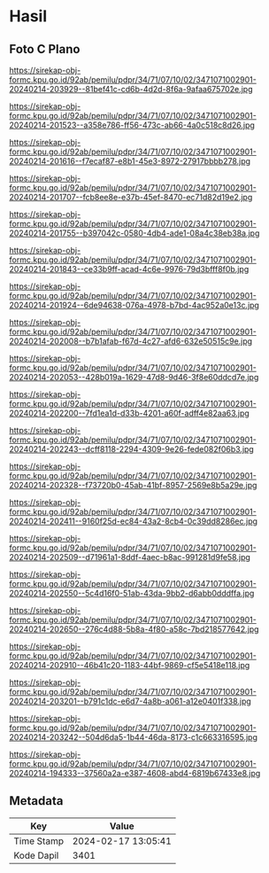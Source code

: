 # Hasil

## Foto C Plano

https://sirekap-obj-formc.kpu.go.id/92ab/pemilu/pdpr/34/71/07/10/02/3471071002901-20240214-203929--81bef41c-cd6b-4d2d-8f6a-9afaa675702e.jpg

https://sirekap-obj-formc.kpu.go.id/92ab/pemilu/pdpr/34/71/07/10/02/3471071002901-20240214-201523--a358e786-ff56-473c-ab66-4a0c518c8d26.jpg

https://sirekap-obj-formc.kpu.go.id/92ab/pemilu/pdpr/34/71/07/10/02/3471071002901-20240214-201616--f7ecaf87-e8b1-45e3-8972-27917bbbb278.jpg

https://sirekap-obj-formc.kpu.go.id/92ab/pemilu/pdpr/34/71/07/10/02/3471071002901-20240214-201707--fcb8ee8e-e37b-45ef-8470-ec71d82d19e2.jpg

https://sirekap-obj-formc.kpu.go.id/92ab/pemilu/pdpr/34/71/07/10/02/3471071002901-20240214-201755--b397042c-0580-4db4-ade1-08a4c38eb38a.jpg

https://sirekap-obj-formc.kpu.go.id/92ab/pemilu/pdpr/34/71/07/10/02/3471071002901-20240214-201843--ce33b9ff-acad-4c6e-9976-79d3bfff8f0b.jpg

https://sirekap-obj-formc.kpu.go.id/92ab/pemilu/pdpr/34/71/07/10/02/3471071002901-20240214-201924--6de94638-076a-4978-b7bd-4ac952a0e13c.jpg

https://sirekap-obj-formc.kpu.go.id/92ab/pemilu/pdpr/34/71/07/10/02/3471071002901-20240214-202008--b7b1afab-f67d-4c27-afd6-632e50515c9e.jpg

https://sirekap-obj-formc.kpu.go.id/92ab/pemilu/pdpr/34/71/07/10/02/3471071002901-20240214-202053--428b019a-1629-47d8-9d46-3f8e60ddcd7e.jpg

https://sirekap-obj-formc.kpu.go.id/92ab/pemilu/pdpr/34/71/07/10/02/3471071002901-20240214-202200--7fd1ea1d-d33b-4201-a60f-adff4e82aa63.jpg

https://sirekap-obj-formc.kpu.go.id/92ab/pemilu/pdpr/34/71/07/10/02/3471071002901-20240214-202243--dcff8118-2294-4309-9e26-fede082f06b3.jpg

https://sirekap-obj-formc.kpu.go.id/92ab/pemilu/pdpr/34/71/07/10/02/3471071002901-20240214-202328--f73720b0-45ab-41bf-8957-2569e8b5a29e.jpg

https://sirekap-obj-formc.kpu.go.id/92ab/pemilu/pdpr/34/71/07/10/02/3471071002901-20240214-202411--9160f25d-ec84-43a2-8cb4-0c39dd8286ec.jpg

https://sirekap-obj-formc.kpu.go.id/92ab/pemilu/pdpr/34/71/07/10/02/3471071002901-20240214-202509--d71961a1-8ddf-4aec-b8ac-991281d9fe58.jpg

https://sirekap-obj-formc.kpu.go.id/92ab/pemilu/pdpr/34/71/07/10/02/3471071002901-20240214-202550--5c4d16f0-51ab-43da-9bb2-d6abb0dddffa.jpg

https://sirekap-obj-formc.kpu.go.id/92ab/pemilu/pdpr/34/71/07/10/02/3471071002901-20240214-202650--276c4d88-5b8a-4f80-a58c-7bd218577642.jpg

https://sirekap-obj-formc.kpu.go.id/92ab/pemilu/pdpr/34/71/07/10/02/3471071002901-20240214-202910--46b41c20-1183-44bf-9869-cf5e5418e118.jpg

https://sirekap-obj-formc.kpu.go.id/92ab/pemilu/pdpr/34/71/07/10/02/3471071002901-20240214-203201--b791c1dc-e6d7-4a8b-a061-a12e0401f338.jpg

https://sirekap-obj-formc.kpu.go.id/92ab/pemilu/pdpr/34/71/07/10/02/3471071002901-20240214-203242--504d6da5-1b44-46da-8173-c1c663316595.jpg

https://sirekap-obj-formc.kpu.go.id/92ab/pemilu/pdpr/34/71/07/10/02/3471071002901-20240214-194333--37560a2a-e387-4608-abd4-6819b67433e8.jpg


## Metadata

| Key        | Value               |
| ---------- | ------------------- |
| Time Stamp | 2024-02-17 13:05:41 |
| Kode Dapil | 3401                |



